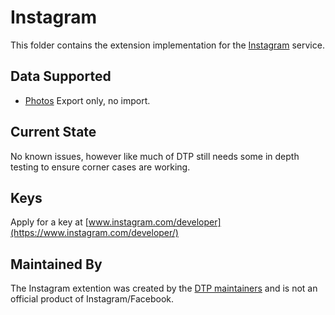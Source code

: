 # Instagram
This folder contains the extension implementation for the
[Instagram](https://www.instagram.com) service.

## Data Supported

 - [Photos](src/main/java/org/dataportabilityproject/datatransfer/instagram/photos) Export only, no import.

## Current State
No known issues, however like much of DTP still needs some in depth testing to ensure corner
cases are working.

## Keys

Apply for a key at [www.instagram.com/developer](https://www.instagram.com/developer/)

## Maintained By

The Instagram extention was created by the
[DTP maintainers](mailto:portability-maintainers@googlegroups.com)
and is not an official product of Instagram/Facebook.
